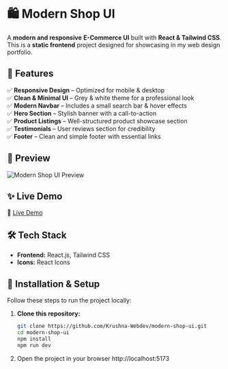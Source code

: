 # 🛍️ Modern Shop UI

A **modern and responsive** **E-Commerce UI** built with **React & Tailwind CSS**.  
This is a **static frontend** project designed for showcasing in my web design portfolio.

## 🚀 Features

✅ **Responsive Design** – Optimized for mobile & desktop  
✅ **Clean & Minimal UI** – Grey & white theme for a professional look  
✅ **Modern Navbar** – Includes a small search bar & hover effects  
✅ **Hero Section** – Stylish banner with a call-to-action  
✅ **Product Listings** – Well-structured product showcase section  
✅ **Testimonials** – User reviews section for credibility  
✅ **Footer** – Clean and simple footer with essential links  

## 📸 Preview

![Modern Shop UI Preview](your-image-link-here)

## ✨ Live Demo

🔗 [Live Demo](https://modern-shop-ui.netlify.app)  

## 🛠️ Tech Stack

- **Frontend:** React.js, Tailwind CSS  
- **Icons:** React Icons  

## 📂 Installation & Setup

Follow these steps to run the project locally:

1. **Clone this repository:**  
   ```bash
   git clone https://github.com/Krushna-Webdev/modern-shop-ui.git
   cd modern-shop-ui
   npm install
   npm run dev
2. Open the project in your browser
   http://localhost:5173

